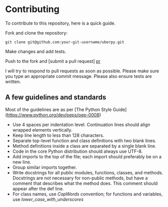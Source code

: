 # Contributing

To contribute to this repository, here is a quick guide.

Fork and clone the repository:
```
git clone git@github.com:your-git-username/uberpy.git
```

Make changes and add tests.

Push to the fork and [submit a pull request] [pr]

[pr]: https://github.com/vivangkumar/uberpy/compare/

I will try to respond to pull requests as soon as possible.
Please make sure you type an appropriate commit message.
Please also ensure tests are written.

## A few guidelines and standards
Most of the guidelines are as per [The Python Style Guide] (https://www.python.org/dev/peps/pep-0008)

- Use 4 spaces per indentation level. Continuation lines should align wrapped elements vertically.
- Keep line length to less than 128 characters.
- Separate top-level function and class definitions with two blank lines.
- Method definitions inside a class are separated by a single blank line.
- Code in the core Python distribution should always use UTF-8.
- Add imports to the top of the file; each import should preferably be on a new line.
- Group similar imports together.
- Write docstrings for all public modules, functions, classes, and methods. 
  Docstrings are not necessary for non-public methods, but have a comment that describes what the method does. 
  This comment should appear after the def line.
- For class names, use *CapWords* convention; for functions and variables, use *lower_case_with_underscores*


